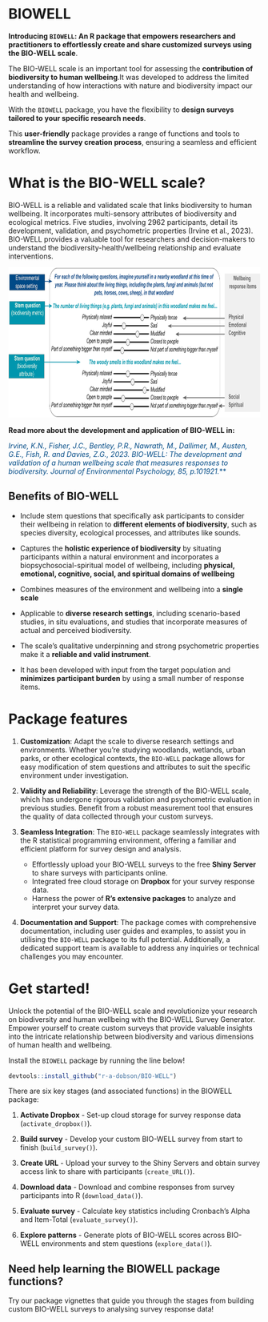 
<!-- README.md is generated from README.Rmd. Please edit that file -->

# **BIOWELL**

**Introducing `BIOWELL`: An R package that empowers researchers and
practitioners to effortlessly create and share customized surveys using
the BIO-WELL scale**.

The BIO-WELL scale is an important tool for assessing the **contribution
of biodiversity to human wellbeing**.It was developed to address the
limited understanding of how interactions with nature and biodiversity
impact our health and wellbeing.

With the `BIOWELL` package, you have the flexibility to **design surveys
tailored to your specific research needs**.

This **user-friendly** package provides a range of functions and tools
to **streamline the survey creation process**, ensuring a seamless and
efficient workflow.

# **What is the BIO-WELL scale?**

BIO-WELL is a reliable and validated scale that links biodiversity to
human wellbeing. It incorporates multi-sensory attributes of
biodiversity and ecological metrics. Five studies, involving 2962
participants, detail its development, validation, and psychometric
properties (Irvine et al., 2023). BIO-WELL provides a valuable tool for
researchers and decision-makers to understand the
biodiversity-health/wellbeing relationship and evaluate interventions.

<a href='https://github.com/r-a-dobson/BIO-WELL'><img src="https://raw.githubusercontent.com/r-a-dobson/BIO-WELL/main/data/BIOWELL_SCALE.jpg" align="centre" height="300"/></a>

**Read more about the development and application of BIO-WELL in:**

<span style="color:#004A86">*Irvine, K.N., Fisher, J.C., Bentley, P.R.,
Nawrath, M., Dallimer, M., Austen, G.E., Fish, R. and Davies, Z.G.,
2023. BIO-WELL: The development and validation of a human wellbeing
scale that measures responses to biodiversity. Journal of Environmental
Psychology, 85, p.101921.*\*\*

## Benefits of BIO-WELL

- Include stem questions that specifically ask participants to consider
  their wellbeing in relation to **different elements of biodiversity**,
  such as species diversity, ecological processes, and attributes like
  sounds.

- Captures the **holistic experience of biodiversity** by situating
  participants within a natural environment and incorporates a
  biopsychosocial-spiritual model of wellbeing, including **physical,
  emotional, cognitive, social, and spiritual domains of wellbeing**

- Combines measures of the environment and wellbeing into a **single
  scale**

- Applicable to **diverse research settings**, including scenario-based
  studies, in situ evaluations, and studies that incorporate measures of
  actual and perceived biodiversity.

- The scale’s qualitative underpinning and strong psychometric
  properties make it a **reliable and valid instrument**.

- It has been developed with input from the target population and
  **minimizes participant burden** by using a small number of response
  items.

# Package features

1)  **Customization**: Adapt the scale to diverse research settings and
    environments. Whether you’re studying woodlands, wetlands, urban
    parks, or other ecological contexts, the `BIO-WELL` package allows
    for easy modification of stem questions and attributes to suit the
    specific environment under investigation.

2)  **Validity and Reliability**: Leverage the strength of the BIO-WELL
    scale, which has undergone rigorous validation and psychometric
    evaluation in previous studies. Benefit from a robust measurement
    tool that ensures the quality of data collected through your custom
    surveys.

3)  **Seamless Integration**: The `BIO-WELL` package seamlessly
    integrates with the R statistical programming environment, offering
    a familiar and efficient platform for survey design and analysis.

    - Effortlessly upload your BIO-WELL surveys to the free **Shiny
      Server** to share surveys with participants online.
    - Integrated free cloud storage on **Dropbox** for your survey
      response data.
    - Harness the power of **R’s extensive packages** to analyze and
      interpret your survey data.

4)  **Documentation and Support**: The package comes with comprehensive
    documentation, including user guides and examples, to assist you in
    utilising the `BIO-WELL` package to its full potential.
    Additionally, a dedicated support team is available to address any
    inquiries or technical challenges you may encounter.

# Get started!

Unlock the potential of the BIO-WELL scale and revolutionize your
research on biodiversity and human wellbeing with the BIO-WELL Survey
Generator. Empower yourself to create custom surveys that provide
valuable insights into the intricate relationship between biodiversity
and various dimensions of human health and wellbeing.

Install the `BIOWELL` package by running the line below!

``` r
devtools::install_github("r-a-dobson/BIO-WELL")
```

There are six key stages (and associated functions) in the BIOWELL
package:

1)  **Activate Dropbox** - Set-up cloud storage for survey response data
    (`activate_dropbox()`).

2)  **Build survey** - Develop your custom BIO-WELL survey from start to
    finish (`build_survey()`).

3)  **Create URL** - Upload your survey to the Shiny Servers and obtain
    survey access link to share with participants (`create_URL()`).

4)  **Download data** - Download and combine responses from survey
    participants into R (`download_data()`).

5)  **Evaluate survey** - Calculate key statistics including Cronbach’s
    Alpha and Item-Total (`evaluate_survey()`).

6)  **Explore patterns** - Generate plots of BIO-WELL scores across
    BIO-WELL environments and stem questions (`explore_data()`).

## Need help learning the BIOWELL package functions?

Try our package vignettes that guide you through the stages from
building custom BIO-WELL surveys to analysing survey response data!
